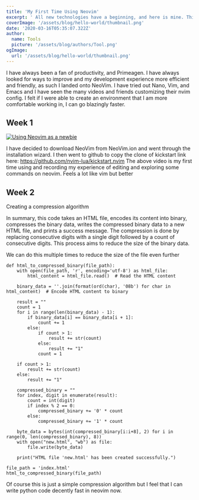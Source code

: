 ```yaml
---
title: 'My First Time Using Neovim'
excerpt: ' All new technologies have a beginning, and here is mine. This markdown was done with neovim.'
coverImage: '/assets/blog/hello-world/thumbnail.png'
date: '2020-03-16T05:35:07.322Z'
author:
  name: Tools
  picture: '/assets/blog/authors/Tool.png'
ogImage:
  url: '/assets/blog/hello-world/thumbnail.png'
---
```


I have always been a fan of productivity, and Primeagen. I have always looked for ways to improve and my development experience more efficient and friendly, as such I landed onto NeoVim. I have tried out Nano, Vim, and Emacs and I have seen the many videos and friends customizing their nvim config. I felt if I were able to create an environment that I am more comfortable working in, I can go blazingly faster.

## Week 1

[![Using Neovim as a newbie](https://img.youtube.com/vi/cK2T1-Dd2Fk/0.jpg)](https://www.youtube.com/watch?v=cK2T1-Dd2Fk)


I have decided to download NeoVim from NeoVim.ion and went through the installation wizard. I then went to github to copy the clone of kickstart link here: https://github.com/nvim-lua/kickstart.nvim The above video is my first time using and recording my experience of editing and exploring some commands on neovim. Feels a lot like vim but better

## Week 2

Creating a compression algorithm

In summary, this code takes an HTML file, encodes its content into binary, compresses the binary data, writes the compressed binary data to a new HTML file, and prints a success message. The compression is done by replacing consecutive digits with a single digit followed by a count of consecutive digits. This process aims to reduce the size of the binary data.

We can do this multiple times to reduce the size of the file even further
```
def html_to_compressed_binary(file_path):
    with open(file_path, 'r', encoding='utf-8') as html_file:
        html_content = html_file.read()  # Read the HTML content
    
    binary_data = ''.join(format(ord(char), '08b') for char in html_content)  # Encode HTML content to binary

    result = ""
    count = 1
    for i in range(len(binary_data) - 1):
        if binary_data[i] == binary_data[i + 1]:
            count += 1
        else:
            if count > 1:
                result += str(count)
            else:
                result += "1"
            count = 1

    if count > 1:
        result += str(count)
    else:
        result += "1"

    compressed_binary = ""
    for index, digit in enumerate(result):
        count = int(digit)
        if index % 2 == 0:
            compressed_binary += '0' * count
        else:
            compressed_binary += '1' * count

    byte_data = bytes(int(compressed_binary[i:i+8], 2) for i in range(0, len(compressed_binary), 8))
    with open("new.html", "wb") as file:
        file.write(byte_data)

    print("HTML file 'new.html' has been created successfully.")

file_path = 'index.html'
html_to_compressed_binary(file_path)
```

Of course this is just a simple compression algorithm but I feel that I can write python code decently fast in neovim now.